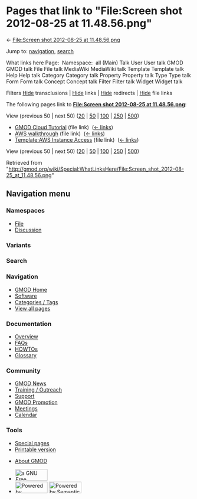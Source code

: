 <div id="mw-page-base" class="noprint">

</div>

<div id="mw-head-base" class="noprint">

</div>

<div id="content" class="mw-body" role="main">

<span id="top"></span>

<div id="mw-js-message" style="display:none;">

</div>



# <span dir="auto">Pages that link to "File:Screen shot 2012-08-25 at 11.48.56.png"</span>

<div id="bodyContent">

<div id="contentSub">

← [File:Screen shot 2012-08-25 at
11.48.56.png](/wiki/File:Screen_shot_2012-08-25_at_11.48.56.png "File:Screen shot 2012-08-25 at 11.48.56.png")

</div>

<div id="jump-to-nav" class="mw-jump">

Jump to: [navigation](#mw-navigation), [search](#p-search)

</div>

<div id="mw-content-text">

What links here Page:  Namespace:  all (Main) Talk User User talk GMOD
GMOD talk File File talk MediaWiki MediaWiki talk Template Template talk
Help Help talk Category Category talk Property Property talk Type Type
talk Form Form talk Concept Concept talk Filter Filter talk Widget
Widget talk

Filters
[Hide](/mediawiki/index.php?title=Special:WhatLinksHere/File:Screen_shot_2012-08-25_at_11.48.56.png&hidetrans=1 "Special:WhatLinksHere/File:Screen shot 2012-08-25 at 11.48.56.png")
transclusions \|
[Hide](/mediawiki/index.php?title=Special:WhatLinksHere/File:Screen_shot_2012-08-25_at_11.48.56.png&hidelinks=1 "Special:WhatLinksHere/File:Screen shot 2012-08-25 at 11.48.56.png")
links \|
[Hide](/mediawiki/index.php?title=Special:WhatLinksHere/File:Screen_shot_2012-08-25_at_11.48.56.png&hideredirs=1 "Special:WhatLinksHere/File:Screen shot 2012-08-25 at 11.48.56.png")
redirects \|
[Hide](/mediawiki/index.php?title=Special:WhatLinksHere/File:Screen_shot_2012-08-25_at_11.48.56.png&hideimages=1 "Special:WhatLinksHere/File:Screen shot 2012-08-25 at 11.48.56.png")
file links

The following pages link to **[File:Screen shot 2012-08-25 at
11.48.56.png](/wiki/File:Screen_shot_2012-08-25_at_11.48.56.png "File:Screen shot 2012-08-25 at 11.48.56.png")**:

View (previous 50 \| next 50)
([20](/mediawiki/index.php?title=Special:WhatLinksHere/File:Screen_shot_2012-08-25_at_11.48.56.png&limit=20 "Special:WhatLinksHere/File:Screen shot 2012-08-25 at 11.48.56.png")
\|
[50](/mediawiki/index.php?title=Special:WhatLinksHere/File:Screen_shot_2012-08-25_at_11.48.56.png&limit=50 "Special:WhatLinksHere/File:Screen shot 2012-08-25 at 11.48.56.png")
\|
[100](/mediawiki/index.php?title=Special:WhatLinksHere/File:Screen_shot_2012-08-25_at_11.48.56.png&limit=100 "Special:WhatLinksHere/File:Screen shot 2012-08-25 at 11.48.56.png")
\|
[250](/mediawiki/index.php?title=Special:WhatLinksHere/File:Screen_shot_2012-08-25_at_11.48.56.png&limit=250 "Special:WhatLinksHere/File:Screen shot 2012-08-25 at 11.48.56.png")
\|
[500](/mediawiki/index.php?title=Special:WhatLinksHere/File:Screen_shot_2012-08-25_at_11.48.56.png&limit=500 "Special:WhatLinksHere/File:Screen shot 2012-08-25 at 11.48.56.png"))

- [GMOD Cloud Tutorial](/wiki/GMOD_Cloud_Tutorial "GMOD Cloud Tutorial")
  (file link) ‎ <span class="mw-whatlinkshere-tools">([←
  links](/mediawiki/index.php?title=Special:WhatLinksHere&target=GMOD+Cloud+Tutorial "Special:WhatLinksHere"))</span>
- [AWS walkthrough](/wiki/AWS_walkthrough "AWS walkthrough") (file link)
  ‎ <span class="mw-whatlinkshere-tools">([←
  links](/mediawiki/index.php?title=Special:WhatLinksHere&target=AWS+walkthrough "Special:WhatLinksHere"))</span>
- [Template:AWS Instance
  Access](/wiki/Template:AWS_Instance_Access "Template:AWS Instance Access")
  (file link) ‎ <span class="mw-whatlinkshere-tools">([←
  links](/mediawiki/index.php?title=Special:WhatLinksHere&target=Template%3AAWS+Instance+Access "Special:WhatLinksHere"))</span>

View (previous 50 \| next 50)
([20](/mediawiki/index.php?title=Special:WhatLinksHere/File:Screen_shot_2012-08-25_at_11.48.56.png&limit=20 "Special:WhatLinksHere/File:Screen shot 2012-08-25 at 11.48.56.png")
\|
[50](/mediawiki/index.php?title=Special:WhatLinksHere/File:Screen_shot_2012-08-25_at_11.48.56.png&limit=50 "Special:WhatLinksHere/File:Screen shot 2012-08-25 at 11.48.56.png")
\|
[100](/mediawiki/index.php?title=Special:WhatLinksHere/File:Screen_shot_2012-08-25_at_11.48.56.png&limit=100 "Special:WhatLinksHere/File:Screen shot 2012-08-25 at 11.48.56.png")
\|
[250](/mediawiki/index.php?title=Special:WhatLinksHere/File:Screen_shot_2012-08-25_at_11.48.56.png&limit=250 "Special:WhatLinksHere/File:Screen shot 2012-08-25 at 11.48.56.png")
\|
[500](/mediawiki/index.php?title=Special:WhatLinksHere/File:Screen_shot_2012-08-25_at_11.48.56.png&limit=500 "Special:WhatLinksHere/File:Screen shot 2012-08-25 at 11.48.56.png"))

</div>

<div class="printfooter">

Retrieved from
"<http://gmod.org/wiki/Special:WhatLinksHere/File:Screen_shot_2012-08-25_at_11.48.56.png>"

</div>

<div id="catlinks" class="catlinks catlinks-allhidden">

</div>

<div class="visualClear">

</div>

</div>

</div>

<div id="mw-navigation">

## Navigation menu

<div id="mw-head">



<div id="left-navigation">

<div id="p-namespaces" class="vectorTabs" role="navigation"
aria-labelledby="p-namespaces-label">

### Namespaces

- <span id="ca-nstab-image"><a href="/wiki/File:Screen_shot_2012-08-25_at_11.48.56.png"
  accesskey="c" title="View the file page [c]">File</a></span>
- <span id="ca-talk"><a
  href="/mediawiki/index.php?title=File_talk:Screen_shot_2012-08-25_at_11.48.56.png&amp;action=edit&amp;redlink=1"
  accesskey="t"
  title="Discussion about the content page [t]">Discussion</a></span>

</div>

<div id="p-variants" class="vectorMenu emptyPortlet" role="navigation"
aria-labelledby="p-variants-label">

### 

### Variants[](#)

<div class="menu">

</div>

</div>

</div>

<div id="right-navigation">





</div>

<div id="p-search" role="search">

### Search

<div id="simpleSearch">

</div>

</div>

</div>

</div>

<div id="mw-panel">

<div id="p-logo" role="banner">

<a href="/wiki/Main_Page"
style="background-image: url(http://gmod.org/images/GMOD-cogs.png);"
title="Visit the main page"></a>

</div>

<div id="p-Navigation" class="portal" role="navigation"
aria-labelledby="p-Navigation-label">

### Navigation

<div class="body">

- <span id="n-GMOD-Home">[GMOD Home](/wiki/Main_Page)</span>
- <span id="n-Software">[Software](/wiki/GMOD_Components)</span>
- <span id="n-Categories-.2F-Tags">[Categories /
  Tags](/wiki/Categories)</span>
- <span id="n-View-all-pages">[View all
  pages](/wiki/Special:AllPages)</span>

</div>

</div>

<div id="p-Documentation" class="portal" role="navigation"
aria-labelledby="p-Documentation-label">

### Documentation

<div class="body">

- <span id="n-Overview">[Overview](/wiki/Overview)</span>
- <span id="n-FAQs">[FAQs](/wiki/Category:FAQ)</span>
- <span id="n-HOWTOs">[HOWTOs](/wiki/Category:HOWTO)</span>
- <span id="n-Glossary">[Glossary](/wiki/Glossary)</span>

</div>

</div>

<div id="p-Community" class="portal" role="navigation"
aria-labelledby="p-Community-label">

### Community

<div class="body">

- <span id="n-GMOD-News">[GMOD News](/wiki/GMOD_News)</span>
- <span id="n-Training-.2F-Outreach">[Training /
  Outreach](/wiki/Training_and_Outreach)</span>
- <span id="n-Support">[Support](/wiki/Support)</span>
- <span id="n-GMOD-Promotion">[GMOD
  Promotion](/wiki/GMOD_Promotion)</span>
- <span id="n-Meetings">[Meetings](/wiki/Meetings)</span>
- <span id="n-Calendar">[Calendar](/wiki/Calendar)</span>

</div>

</div>

<div id="p-tb" class="portal" role="navigation"
aria-labelledby="p-tb-label">

### Tools

<div class="body">

- <span id="t-specialpages"><a href="/wiki/Special:SpecialPages" accesskey="q"
  title="A list of all special pages [q]">Special pages</a></span>
- <span id="t-print"><a
  href="/mediawiki/index.php?title=Special:WhatLinksHere/File:Screen_shot_2012-08-25_at_11.48.56.png&amp;printable=yes"
  rel="alternate" accesskey="p"
  title="Printable version of this page [p]">Printable version</a></span>

</div>

</div>

</div>

</div>

<div id="footer" role="contentinfo">

- <span id="footer-places-about">[About
  GMOD](/wiki/GMOD:About "GMOD:About")</span>

<!-- -->

- <span id="footer-copyrightico">[<img src="http://www.gnu.org/graphics/gfdl-logo-small.png" width="88"
  height="31" alt="a GNU Free Documentation License" />](http://www.gnu.org/licenses/fdl-1.3.html)</span>
- <span id="footer-poweredbyico">[<img src="/mediawiki/skins/common/images/poweredby_mediawiki_88x31.png"
  width="88" height="31" alt="Powered by MediaWiki" />](//www.mediawiki.org/)
  [<img
  src="/mediawiki/extensions/SemanticMediaWiki/includes/../resources/images/smw_button.png"
  width="88" height="31" alt="Powered by Semantic MediaWiki" />](https://www.semantic-mediawiki.org/wiki/Semantic_MediaWiki)</span>

<div style="clear:both">

</div>

</div>
